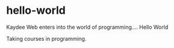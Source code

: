 # hello-world
Kaydee Web enters into the world of programming.... Hello World

Taking courses in programming.
